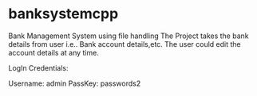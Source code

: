# banksystemcpp
Bank Management System using file handling
The Project takes the bank details from user i.e.. Bank account details,etc. 
The user could edit the account details at any time.

LogIn Credentials:

Username: admin
PassKey: passwords2
